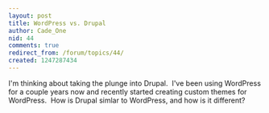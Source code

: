 ```yaml
---
layout: post
title: WordPress vs. Drupal
author: Cade_One
nid: 44
comments: true
redirect_from: /forum/topics/44/
created: 1247287434
---
```

<p>I'm thinking about taking the plunge into Drupal.&nbsp; I've been using WordPress for a couple years now and recently started creating custom themes for WordPress.&nbsp; How is Drupal simlar to WordPress, and how is it different?</p>
